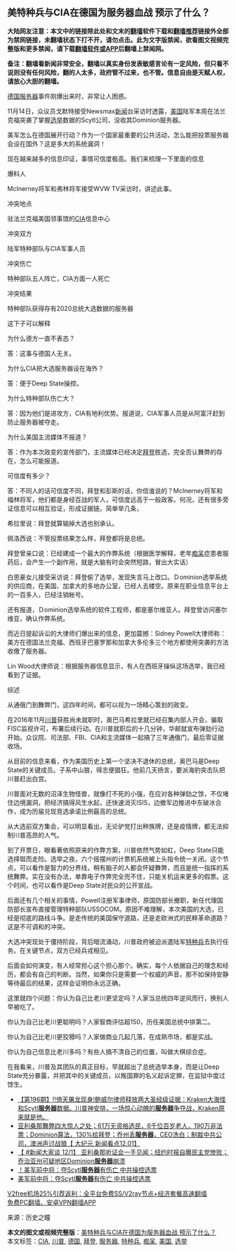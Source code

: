  <h2>美特种兵与CIA在德国为服务器血战 预示了什么？</h2> <p class="notice"><b>大陆网友注意：本文中的链接除此处和文末的<a href="https://github.com/bannedbook/fanqiang" >翻墙</a>软件下载和<a href="https://github.com/killgcd/justmysocks/blob/master/README.md">翻墙推荐</a>链接外全部为禁网链接，未翻墙状态下打不开，请勿点击。此为文字版禁闻，欲看图文视频完整版和更多禁闻，请下载<a href="https://github.com/bannedbook/fanqiang">翻墙软件或APP</a>后翻墙上禁闻网。</p><p>备注：翻墙看新闻非常安全，翻墙以真实身份发表敏感言论有一定风险，但只看不说则没有任何风险，翻的人太多，政府管不过来，也不管。信息自由是天赋人权，请放心大胆的翻墙。</b></p>  <div class="entry"> <p><a href="https://www.bannedbook.org/bnews/tag/%e5%be%b7%e5%9b%bd/" class="st_tag internal_tag" rel="tag" title="标签 德国 下的日志">德国</a><a href="https://www.bannedbook.org/bnews/tag/%E6%9C%8D%E5%8A%A1%E5%99%A8/" class="st_tag internal_tag" rel="tag" title="标签 服务器 下的日志">服务器</a>事件刚爆出来时，非常让人困惑。</p> <p>11月14日，众议员戈默特接受Newsmax<span class='wp_keywordlink_affiliate'><a href="https://www.bannedbook.org/" title="新闻">新闻</a></span>台采访时透露，<a href="https://www.bannedbook.org/bnews/tag/%e7%be%8e%e5%9b%bd/" class="st_tag internal_tag" rel="tag" title="标签 美国 下的日志">美国</a>陆军本周在法兰克福突袭了掌握<a href="https://www.bannedbook.org/bnews/tag/%e9%80%89%e4%b8%be/" class="st_tag internal_tag" rel="tag" title="标签 选举 下的日志">选举</a>数据的Scytl公司，没收其Dominion服务器。</p> <p>美军怎么在德国展开行动？作为一个国家最重要的公共活动，怎么能把投票服务器会设在国外？这是多大的系统漏洞！</p> <p>现在越来越多的信息印证，事情可信度极高。我们来梳理一下里面的信息</p> <p>爆料人</p> <p>McInerney将军和弗林将军接受WVW TV采访时，讲述此事。</p> <p>冲突地点</p> <p>驻法兰克福美国领事馆的<a href="https://www.bannedbook.org/bnews/tag/cia/" class="st_tag internal_tag" rel="tag" title="标签 CIA 下的日志">CIA</a>信息中心</p> <p>冲突双方</p> <p>陆军特种部队与CIA军事人员</p> <p>冲突伤亡</p> <p>特种部队五人阵亡，CIA方面一人死亡</p>  <p>冲突结果</p> <p>特种部队获得存有2020总统大选数据的服务器</p> <p>这下子可以解释</p> <p>为什么德方一直不表态？</p> <p>答：这事与德国人无关。</p> <p>为什么CIA把大选服务器设在海外？</p> <p>答：便于Deep State操控。</p> <p>为什么特种部队伤亡大？</p> <p>答：因为他们是进攻方，CIA有地利优势。报道说，CIA军事人员是从阿富汗赶到防止服务器被夺走。</p> <p>为什么美国主流媒体不报道？</p> <p>答：作为本次政变的宣传部门，主流媒体已经决定<a href="https://www.bannedbook.org/bnews/tag/%e6%8b%9c%e7%99%bb/" class="st_tag internal_tag" rel="tag" title="标签 拜登 下的日志">拜登</a>胜选，完全否认舞弊的存在，怎么可能报道。</p> <p>可信度有多少？</p>  <p>答：不同人的话可信度不同，拜登和彭斯的话，你信谁说的？McInerney将军和福林将军，他们都是身经百战的军人，可信度远高于一般政客。何况，还有很多旁证信息可以相互验证，形成证据链。简单举几条，</p> <p>希拉里说：拜登就算输掉大选也别承认。</p> <p>佩洛西说：不管投票结果怎么样，拜登都将是总统。</p> <p>拜登曾亲口说：已经建成一个最大的作弊系统（根据医学解释，老年<a href="https://www.bannedbook.org/bnews/tag/%E7%97%B4%E5%91%86/" class="st_tag internal_tag" rel="tag" title="标签 痴呆 下的日志">痴呆</a>症患者服药后，会产生一个副作用，就是大脑有时会突然短路，冒出大实话）</p> <p>白思豪女儿接受采访说：拜登偷了选举，发现失言马上改口。Ｄominion选举系统的供应商，在美国、加拿大的多地办公室，已经人去楼空。原来在职业信息平台上的一百多人，已经注销帐号。</p> <p>还有报道，Ｄominion选举系统的软件工程师，都是塞尔维亚人。拜登曾访问塞尔维亚，确认作弊系统。</p> <p>而近日提起诉讼的大律师们爆出来的信息，更加震撼：Sidney Powell大律师称：美方在德国法兰克福、西班牙巴塞罗那和加拿大多伦多三个地方都使用突袭的方法收缴了服务器。</p> <p>Lin Wood大律师说：根据服务器信息显示，有人在西班牙操纵这场选举，我已经看到了证据。</p> <p>综述</p> <p>从通俄门到舞弊门，这四年时间，都可以视为一场精心策划的政变。</p> <p>在2016年11月<a href="https://www.bannedbook.org/bnews/tag/%e5%b7%9d%e6%99%ae/" class="st_tag internal_tag" rel="tag" title="标签 川普 下的日志">川普</a>获胜尚未就职时，奥巴马希拉里就已经召集内部人开会，骗取FISC监视许可，布署后续行动。在川普就职后的十几分钟，华邮就宣布弹劾行动开始。众议院、司法部、FBI、CIA和主流媒体一起搞了三年通俄门，最后零证据收场。</p> <p>从目前的信息来看，作为美国历史上第一个坚决不退休的总统，奥巴马是Deep State的关键成员。子系中山狼，得志便猖狂。他前几天扬言，要派海豹突击队把川普赶出白宫。</p>  <p>川普面对无数的沼泽生物怪兽，就像打不死的小强，在应对各种弹劾之馀，不仅堵住边境漏洞，把经济搞得风生水起，还快速消灭ISIS，边撤军边推进中东破冰合作，成为历届兑现竞选承诺比例最高的总统。</p> <p>从大选前双方集会，可以明显看出，无论驴党打出种族牌，还是疫情牌，都无法抑制川普高昂的人气。</p> <p>到了开票日，眼看著依照原来的作弊方案，川普依然气势如虹，Deep State只能选择铤而走险。选举之夜，六个摇摆州的计票机系统被上头指令统一关闭。这个节点，可以看作是智力的分界线，稍有脑子的人都会怀疑舞弊，而且是统一指挥的系统舞弊。实在没有办法，单靠电子作弊完全兜不住，只能关机运来更多的假票。这个时间，也可以看作是Deep State对民众的公开宣战。</p> <p>后面还有几个相关的事情，Powell注册军事律师，原国防部长撤职，新任代理国防部长宣布直接管理特种部队USSOCOM。原因不难理解，本次美国的大选，已经是彻底的路线斗争。是走传统的美国保守道路，还是走欧洲式的民粹革命道路？这是不可调和的冲突。</p> <p>大选冲突现处于僵持阶段，背后暗流涌动，川普政府被迫派遣陆军<a href="https://www.bannedbook.org/bnews/tag/%E7%89%B9%E7%A7%8D%E5%85%B5/" class="st_tag internal_tag" rel="tag" title="标签 特种兵 下的日志">特种兵</a>去执行任务。在关键节点，双方已经兵戎相见。</p> <p>后面会如何演变，有人经常担心这个担心那个。确实，每个人依据自己的理念和经历，都会有自己的判断。当然，如果你只是需要一个权威的声音，那不如保持安静等待最后的结果，这样会证明你永远正确。</p> <p>这里就四个问题：你认为自己比老川更坚定吗？人家当总统四年逆风而行，换别人早被吃了。</p> <p>你认为自己比老川更聪明吗？人家智商评估超150，历任美国总统中排第二。</p> <p>你认为自己比老川更狡猾吗？人家做商业几起几落，在成熟市场，都是实战。</p> <p>你认为自己信息比老川多吗？有些人搞不清自己的位置，叫做大棋综合症。</p> <p>在我看来，川普及其团队的真正目标，早就超出了总统选举本身，而是让Deep State充分暴露，并把其中的关键成员，以叛国罪的名义起诉定罪，在监狱中度过馀生。</p> <ul class='op-related-articles' title='相关阅读'> <li><a href='https://www.bannedbook.org/bnews/cbnews/20201128/1440857.html' target='_blank'>【第196期】‼️倚天屠龙现身!鲍威尔律师释放两大圣经级证据：Kraken大海怪和Scytl<b>服务器</b>数据。川普神安排，一场惊心动魄的<b>服务器</b>争夺战，Kraken原来就是他。</a></li> <li><a href='https://www.bannedbook.org/bnews/bannedvideo/20201202/1440627.html' target='_blank'>亚利桑那舞弊四大惊人之处；61万无资格选民，6千位百岁老人，190万非法票；Dominion算法，130%给拜登；乔州丢<b>服务器</b>，CEO洗白；制裁中共公司，澳洲声讨战狼【 大纪元 新闻看点12.01】</a></li> <li><a href='https://www.bannedbook.org/bnews/bannedvideo/20201201/1440327.html' target='_blank'>【 #新闻大家谈 12/1】 亚利桑那听证会一手见闻；纽约时报自曝民主党惨败；乔治亚州可疑地区Dominion<b>服务器</b>崩溃</a></li> <li><a href='https://www.bannedbook.org/bnews/taiwannews/20201201/1440322.html' target='_blank'>！美军前中将：夺Scytl<b>服务器</b>有伤亡 中共操控选票</a></li> <li><a href='https://www.bannedbook.org/bnews/taiwannews/20201201/1440321.html' target='_blank'>美军前中将：夺Scytl<b>服务器</b>有伤亡 中共操控选票</a></li> </ul> <p class="texttj"> <a href="https://github.com/bannedbook/fanqiang/wiki/V2ray%E6%9C%BA%E5%9C%BA" target="_blank">V2free机场25%引荐返利：全平台免费SS/V2ray节点+经济套餐高速翻墙</a><br/> <a href="https://github.com/bannedbook/fanqiang/wiki/%E7%A6%81%E9%97%BB%E7%BD%91%E5%AE%89%E5%8D%93%E7%BF%BB%E5%A2%99%E6%96%B0%E9%97%BBAPP" target="_blank">免费PC翻墙、安卓VPN翻墙APP</a></p><p> 来源：历史之瞳 </p> <a name='sharetosocial'></a>       <div><b>本文的图文或视频完整版</b>：<a href='https://www.bannedbook.org/bnews/comments/20201203/1441192.html'>美特种兵与CIA在德国为服务器血战 预示了什么？</a></div>  </div><!--END ENTRY--> <div class="postfooter"> <div>本文标签：<a href="https://www.bannedbook.org/bnews/tag/cia/" rel="tag">CIA</a>, <a href="https://www.bannedbook.org/bnews/tag/%e5%b7%9d%e6%99%ae/" rel="tag">川普</a>, <a href="https://www.bannedbook.org/bnews/tag/%e5%be%b7%e5%9b%bd/" rel="tag">德国</a>, <a href="https://www.bannedbook.org/bnews/tag/%e6%8b%9c%e7%99%bb/" rel="tag">拜登</a>, <a href="https://www.bannedbook.org/bnews/tag/%E6%9C%8D%E5%8A%A1%E5%99%A8/" rel="tag">服务器</a>, <a href="https://www.bannedbook.org/bnews/tag/%E7%89%B9%E7%A7%8D%E5%85%B5/" rel="tag">特种兵</a>, <a href="https://www.bannedbook.org/bnews/tag/%E7%97%B4%E5%91%86/" rel="tag">痴呆</a>, <a href="https://www.bannedbook.org/bnews/tag/%e7%be%8e%e5%9b%bd/" rel="tag">美国</a>, <a href="https://www.bannedbook.org/bnews/tag/%e9%80%89%e4%b8%be/" rel="tag">选举</a></div>  </div><!--END POSTFOOTER--> 